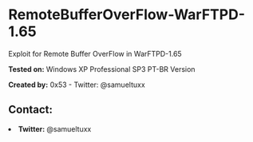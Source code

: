 # RemoteBufferOverFlow-WarFTPD-1.65
<p>Exploit for Remote Buffer OverFlow in WarFTPD-1.65</p>

<p><b>Tested on:</b> Windows XP Professional SP3 PT-BR Version</p>
<p><b>Created by:</b> 0x53 - Twitter: @samueltuxx</p>

<h2>Contact:</h2>
<b><li>Twitter:</b> @samueltuxx</l1>
